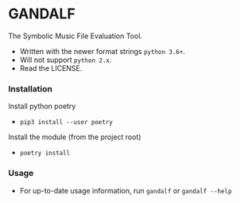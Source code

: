# GANDALF
The Symbolic Music File Evaluation Tool.
- Written with the newer format strings `python 3.6+`.
- Will not support `python 2.x`.
- Read the LICENSE.

### Installation
Install python poetry
- `pip3 install --user poetry`

Install the module (from the project root)
- `poetry install`

### Usage
- For up-to-date usage information, run `gandalf` or `gandalf --help`